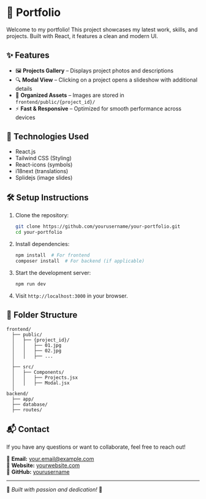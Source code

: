 # 📌 Portfolio

Welcome to my portfolio! This project showcases my latest work, skills, and projects. Built with React, it features a clean and modern UI.

## ✨ Features

- 🖼️ **Projects Gallery** – Displays project photos and descriptions
- 🔍 **Modal View** – Clicking on a project opens a slideshow with additional details
- 📁 **Organized Assets** – Images are stored in `frontend/public/{project_id}/`
- ⚡ **Fast & Responsive** – Optimized for smooth performance across devices

## 🚀 Technologies Used

- React.js
- Tailwind CSS (Styling)
- React-icons (symbols)
- i18next (translations)
- Splidejs (image slides) 

## 🛠️ Setup Instructions

1. Clone the repository:
   ```sh
   git clone https://github.com/yourusername/your-portfolio.git
   cd your-portfolio
   ```
2. Install dependencies:
   ```sh
   npm install  # For frontend
   composer install  # For backend (if applicable)
   ```
3. Start the development server:
   ```sh
   npm run dev
   ```
4. Visit `http://localhost:3000` in your browser.

## 📂 Folder Structure

```
frontend/
  ├── public/
  │   ├── {project_id}/
  │   │   ├── 01.jpg
  │   │   ├── 02.jpg
  │   │   ├── ...
  │
  ├── src/
  │   ├── Components/
  │   │   ├── Projects.jsx
  │   │   ├── Modal.jsx
  │
backend/
  ├── app/
  ├── database/
  ├── routes/
```

## 📬 Contact

If you have any questions or want to collaborate, feel free to reach out!

📧 **Email:** your.email@example.com  
🔗 **Website:** [yourwebsite.com](https://yourwebsite.com)  
🐙 **GitHub:** [yourusername](https://github.com/yourusername)

---

🔹 _Built with passion and dedication!_ 🚀
